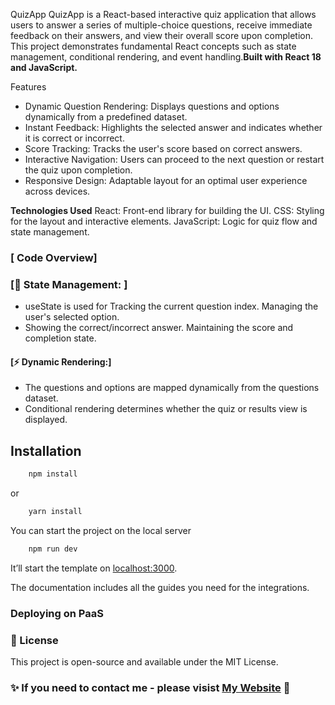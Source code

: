 QuizApp
 QuizApp is a React-based interactive quiz application that allows users to answer a series of multiple-choice questions, receive immediate feedback on their answers, and view their overall score upon completion. This project demonstrates fundamental React concepts such as state management, conditional rendering, and event handling.**Built with  React 18 and JavaScript.**

Features
 - Dynamic Question Rendering: Displays questions and options dynamically from a predefined dataset.
 - Instant Feedback: Highlights the selected answer and indicates whether it is correct or incorrect.
 - Score Tracking: Tracks the user's score based on correct answers.
 - Interactive Navigation: Users can proceed to the next question or restart the quiz upon completion.
 - Responsive Design: Adaptable layout for an optimal user experience across devices.

**Technologies Used** 
React: Front-end library for building the UI.
CSS: Styling for the layout and interactive elements.
JavaScript: Logic for quiz flow and state management.

### [ Code Overview]
### [🚀 State Management: ]
 - useState is used for Tracking the current question index. Managing the user's selected option.
 - Showing the correct/incorrect answer. Maintaining the score and completion state.


#### [⚡ Dynamic Rendering:]
 - The questions and options are mapped dynamically from the questions dataset.
 - Conditional rendering determines whether the quiz or results view is displayed.


## Installation


```bash
    npm install
```
    
or
    
```bash
    yarn install
 ```


You can start the project on the local server
    
```bash
    npm run dev
 ```

It’ll start the template on [localhost:3000](http://localhost:3000). 

The documentation includes all the guides you need for the integrations. 


### Deploying on PaaS


### 📄 License
This project is open-source and available under the MIT License.

### ✨ If you need to contact me - please visist [My Website](https://karinssk.com/) 💜 
